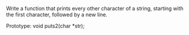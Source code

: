 Write a function that prints every other character of a string, starting with the first character, followed by a new line.

Prototype: void puts2(char *str);
